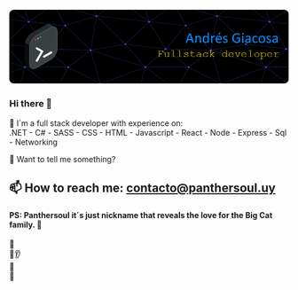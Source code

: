 ![Header](./img/header1.png)
<!--
**Panthersoul/Panthersoul** is a ✨ _special_ ✨ repository because its `README.md` (this file) appears on your GitHub profile.

Here are some ideas to get you started:

- 🔭 I’m currently working on a few personal projects.
- 🌱 Always learning 
- 👯 I’m looking to collaborate on ...
- 🤔 I’m looking for help with ...
- 💬 Ask me about what you need.
- 📫 How to reach me: ...
- 😄 Pronouns: ...
- ⚡ Fun fact: ...
-->

### Hi there 👋
🔭 I´m a full stack developer with experience on:  <br />
 .NET - C# - SASS - CSS - HTML - Javascript - React - Node - Express - Sql - Networking <br/> 
 
💬 Want to tell me something?

## 📫 How to reach me: contacto@panthersoul.uy

#### PS: Panthersoul it´s just nickname that reveals the love for the Big Cat family. 🐆



🎩<br />
👀👂<br />
👃<br />
👅<br />

